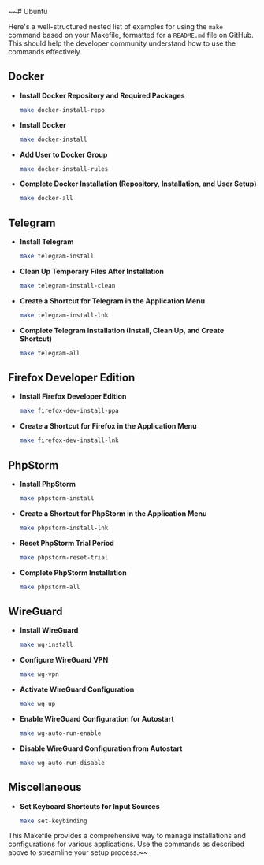 ~~# Ubuntu

Here's a well-structured nested list of examples for using the `make` command based on your Makefile, formatted for a `README.md` file on GitHub. This should help the developer community understand how to use the commands effectively.

## Docker

- **Install Docker Repository and Required Packages**
  ```bash
  make docker-install-repo
  ```

- **Install Docker**
  ```bash
  make docker-install
  ```

- **Add User to Docker Group**
  ```bash
  make docker-install-rules
  ```

- **Complete Docker Installation (Repository, Installation, and User Setup)**
  ```bash
  make docker-all
  ```

## Telegram

- **Install Telegram**
  ```bash
  make telegram-install
  ```

- **Clean Up Temporary Files After Installation**
  ```bash
  make telegram-install-clean
  ```

- **Create a Shortcut for Telegram in the Application Menu**
  ```bash
  make telegram-install-lnk
  ```

- **Complete Telegram Installation (Install, Clean Up, and Create Shortcut)**
  ```bash
  make telegram-all
  ```

## Firefox Developer Edition

- **Install Firefox Developer Edition**
  ```bash
  make firefox-dev-install-ppa
  ```

- **Create a Shortcut for Firefox in the Application Menu**
  ```bash
  make firefox-dev-install-lnk
  ```

## PhpStorm

- **Install PhpStorm**
  ```bash
  make phpstorm-install
  ```

- **Create a Shortcut for PhpStorm in the Application Menu**
  ```bash
  make phpstorm-install-lnk
  ```

- **Reset PhpStorm Trial Period**
  ```bash
  make phpstorm-reset-trial
  ```

- **Complete PhpStorm Installation**
  ```bash
  make phpstorm-all
  ```

## WireGuard

- **Install WireGuard**
  ```bash
  make wg-install
  ```

- **Configure WireGuard VPN**
  ```bash
  make wg-vpn
  ```

- **Activate WireGuard Configuration**
  ```bash
  make wg-up
  ```

- **Enable WireGuard Configuration for Autostart**
  ```bash
  make wg-auto-run-enable
  ```

- **Disable WireGuard Configuration from Autostart**
  ```bash
  make wg-auto-run-disable
  ```

## Miscellaneous

- **Set Keyboard Shortcuts for Input Sources**
  ```bash
  make set-keybinding
  ```

This Makefile provides a comprehensive way to manage installations and configurations for various applications. Use the commands as described above to streamline your setup process.~~
